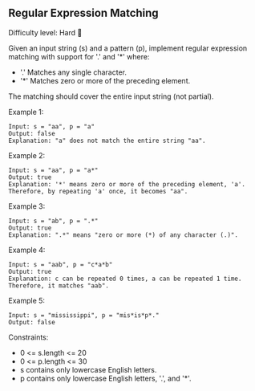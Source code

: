 ## Regular Expression Matching
Difficulty level: Hard :red_circle:

Given an input string (s) and a pattern (p), implement regular expression matching with support for '.' and '*' where: 

- '.' Matches any single character.
- '*' Matches zero or more of the preceding element.

The matching should cover the entire input string (not partial).

 

Example 1:
```
Input: s = "aa", p = "a"
Output: false
Explanation: "a" does not match the entire string "aa".
```
Example 2:
```
Input: s = "aa", p = "a*"
Output: true
Explanation: '*' means zero or more of the preceding element, 'a'. Therefore, by repeating 'a' once, it becomes "aa".
```
Example 3:
```
Input: s = "ab", p = ".*"
Output: true
Explanation: ".*" means "zero or more (*) of any character (.)".
```
Example 4:
```
Input: s = "aab", p = "c*a*b"
Output: true
Explanation: c can be repeated 0 times, a can be repeated 1 time. Therefore, it matches "aab".
```
Example 5:
```
Input: s = "mississippi", p = "mis*is*p*."
Output: false
```

Constraints:

- 0 <= s.length <= 20
- 0 <= p.length <= 30
- s contains only lowercase English letters.
- p contains only lowercase English letters, '.', and '*'.
